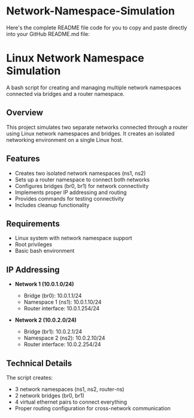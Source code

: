 # Network-Namespace-Simulation

Here's the complete README file code for you to copy and paste directly into your GitHub README.md file:

# Linux Network Namespace Simulation

A bash script for creating and managing multiple network namespaces connected via bridges and a router namespace.

## Overview

This project simulates two separate networks connected through a router using Linux network namespaces and bridges. It creates an isolated networking environment on a single Linux host.

## Features

- Creates two isolated network namespaces (ns1, ns2)
- Sets up a router namespace to connect both networks
- Configures bridges (br0, br1) for network connectivity
- Implements proper IP addressing and routing
- Provides commands for testing connectivity
- Includes cleanup functionality

## Requirements

- Linux system with network namespace support
- Root privileges
- Basic bash environment

## IP Addressing

- **Network 1 (10.0.1.0/24)**
  - Bridge (br0): 10.0.1.1/24
  - Namespace 1 (ns1): 10.0.1.10/24
  - Router interface: 10.0.1.254/24

- **Network 2 (10.0.2.0/24)**
  - Bridge (br1): 10.0.2.1/24
  - Namespace 2 (ns2): 10.0.2.10/24
  - Router interface: 10.0.2.254/24

## Technical Details

The script creates:
- 3 network namespaces (ns1, ns2, router-ns)
- 2 network bridges (br0, br1)
- 4 virtual ethernet pairs to connect everything
- Proper routing configuration for cross-network communication

